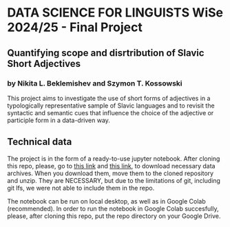 # DATA SCIENCE FOR LINGUISTS WiSe 2024/25 - Final Project
## Quantifying scope and disrtribution of Slavic Short Adjectives
### by Nikita L. Beklemishev and Szymon T. Kossowski

This project aims to investigate the use of short forms of adjectives in a typologically representative sample of Slavic languages and to revisit the syntactic and semantic cues that influence the choice of the adjective or participle form in a data-driven way.

## Technical data
The project is in the form of a ready-to-use jupyter notebook. After cloning this repo, please, go to [this link](https://drive.google.com/file/d/1qNlxOF3FUx4ZWcku9oFqxy0UKH5TH632/view?usp=sharing) and [this link](https://drive.google.com/file/d/1LXOrBB7OnakQtlZFyQB72LcvJtsVkrvL/view?usp=sharing), to download necessary data archives. When you download them, move them to the cloned repository and unzip. They are NECESSARY, but due to the limitations of git, including git lfs, we were not able to include them in the repo.

The notebook can be run on local desktop, as well as in Google Colab (recommended). In order to run the notebook in Google Colab succesfully, please, after cloning this repo, put the repo directory on your Google Drive.
